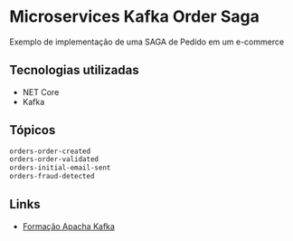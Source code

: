 # Microservices Kafka Order Saga

Exemplo de implementação de uma SAGA de Pedido em um e-commerce

## Tecnologias utilizadas

- NET Core
- Kafka

## Tópicos

```bash
orders-order-created
orders-order-validated
orders-initial-email-sent
orders-fraud-detected
```

## Links

- [Formação Apacha Kafka](https://cursos.alura.com.br/formacao-kafka)
